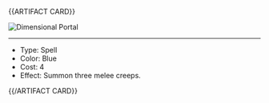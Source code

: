 <!-- ======================================

How to Contribute: https://ggs.wiki/r/howto

Artifact-specific info: https://github.com/GGS-ORG/artifact/blob/master/README.md

====================================== -->


{{ARTIFACT CARD}}

<!-- Card image goes here. -->

![Dimensional Portal](https://i.imgur.com/y6XVCg2.jpg)

---

<!-- Card description goes here. -->

* Type: Spell
* Color: Blue
* Cost: 4
* Effect: Summon three melee creeps. 

{{/ARTIFACT CARD}}

